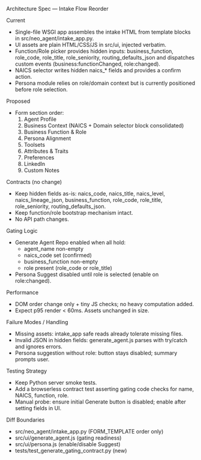 Architecture Spec — Intake Flow Reorder

Current
- Single-file WSGI app assembles the intake HTML from template blocks in src/neo_agent/intake_app.py.
- UI assets are plain HTML/CSS/JS in src/ui, injected verbatim.
- Function/Role picker provides hidden inputs: business_function, role_code, role_title, role_seniority, routing_defaults_json and dispatches custom events (business:functionChanged, role:changed).
- NAICS selector writes hidden naics_* fields and provides a confirm action.
- Persona module relies on role/domain context but is currently positioned before role selection.

Proposed
- Form section order:
  1) Agent Profile
  2) Business Context (NAICS + Domain selector block consolidated)
  3) Business Function & Role
  4) Persona Alignment
  5) Toolsets
  6) Attributes & Traits
  7) Preferences
  8) LinkedIn
  9) Custom Notes

Contracts (no change)
- Keep hidden fields as-is: naics_code, naics_title, naics_level, naics_lineage_json, business_function, role_code, role_title, role_seniority, routing_defaults_json.
- Keep function/role bootstrap mechanism intact.
- No API path changes.

Gating Logic
- Generate Agent Repo enabled when all hold:
  - agent_name non-empty
  - naics_code set (confirmed)
  - business_function non-empty
  - role present (role_code or role_title)
- Persona Suggest disabled until role is selected (enable on role:changed).

Performance
- DOM order change only + tiny JS checks; no heavy computation added.
- Expect p95 render < 60ms. Assets unchanged in size.

Failure Modes / Handling
- Missing assets: intake_app safe reads already tolerate missing files.
- Invalid JSON in hidden fields: generate_agent.js parses with try/catch and ignores errors.
- Persona suggestion without role: button stays disabled; summary prompts user.

Testing Strategy
- Keep Python server smoke tests.
- Add a browserless contract test asserting gating code checks for name, NAICS, function, role.
- Manual probe: ensure initial Generate button is disabled; enable after setting fields in UI.

Diff Boundaries
- src/neo_agent/intake_app.py (FORM_TEMPLATE order only)
- src/ui/generate_agent.js (gating readiness)
- src/ui/persona.js (enable/disable Suggest)
- tests/test_generate_gating_contract.py (new)

